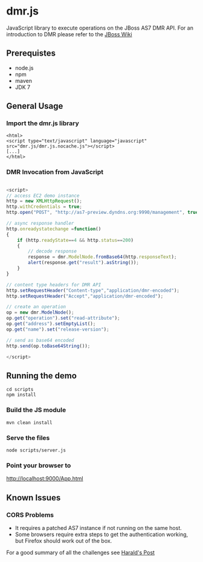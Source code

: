 
# dmr.js

JavaScript library to execute operations on the JBoss AS7 DMR API.
For an introduction to DMR please refer to the [JBoss Wiki](https://docs.jboss.org/author/display/AS7/Detyped+management+and+the+jboss-dmr+library)

## Prerequistes

- node.js
- npm
- maven
- JDK 7

## General Usage

### Import the dmr.js library

```
<html>
<script type="text/javascript" language="javascript" src="dmr.js/dmr.js.nocache.js"></script>
[...]
</html>
```

### DMR Invocation from JavaScript

```javascript

<script>
// access EC2 demo instance
http = new XMLHttpRequest();
http.withCredentials = true;
http.open("POST", "http://as7-preview.dyndns.org:9990/management", true);

// async response handler
http.onreadystatechange =function()
{
    if (http.readyState==4 && http.status==200)
    {
        // decode response
        response = dmr.ModelNode.fromBase64(http.responseText);
        alert(response.get("result").asString());
    }
}

// content type headers for DMR API
http.setRequestHeader("Content-type","application/dmr-encoded");
http.setRequestHeader("Accept","application/dmr-encoded");

// create an operation
op = new dmr.ModelNode();
op.get("operation").set("read-attribute");
op.get("address").setEmptyList();
op.get("name").set("release-version");

// send as base64 encoded
http.send(op.toBase64String());

</script>
```

## Running the demo

```
cd scripts
npm install
```

### Build the JS module

```
mvn clean install
```

### Serve the files

```
node scripts/server.js
```

### Point your browser to

[http://localhost:9000/App.html](http://localhost:9000/App.html)


## Known Issues

### CORS Problems

- It requires a patched AS7 instance if not running on the same host.
- Some browsers require extra steps to get the authentication working, but Firefox should work out of the box.

For a good summary of all the challenges see [Harald's Post](http://haraldpehl.blogspot.de/2013/03/independent-jboss-admin-console.html )




